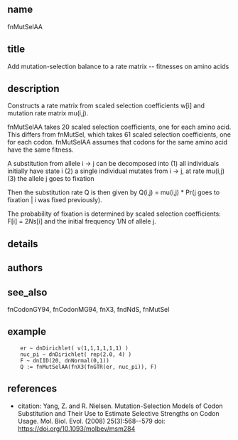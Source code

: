 ## name
fnMutSelAA

## title
Add mutation-selection balance to a rate matrix -- fitnesses on amino acids

## description
Constructs a rate matrix from scaled selection coefficients w[i] and
mutation rate matrix mu(i,j).

fnMutSelAA takes 20 scaled selection coefficients, one for each amino acid.
This differs from fnMutSel, which takes 61 scaled selection coefficients,
one for each codon.  fnMutSelAA assumes that codons for the same amino acid
have the same fitness.

A substitution from allele i -> j can be decomposed into
 (1) all individuals initially have state i
 (2) a single individual mutates from i -> j, at rate mu(i,j)
 (3) the allele j goes to fixation

Then the substitution rate Q is then given by
  Q(i,j) = mu(i,j) * Pr(j goes to fixation | i was fixed previously).

The probability of fixation is determined by scaled selection coefficients:
  F[i] = 2*N*s[i]
and the initial frequency 1/N of allele j.

## details
## authors
## see_also
fnCodonGY94, fnCodonMG94, fnX3, fndNdS, fnMutSel

## example
        er ~ dnDirichlet( v(1,1,1,1,1,1) )
        nuc_pi ~ dnDirichlet( rep(2.0, 4) )
        F ~ dnIID(20, dnNormal(0,1))
        Q := fnMutSelAA(fnX3(fnGTR(er, nuc_pi)), F)

## references
- citation: Yang, Z. and R. Nielsen. Mutation-Selection Models of Codon
      Substitution and Their Use to Estimate Selective Strengths on Codon
      Usage.  Mol. Biol. Evol. (2008) 25(3):568--579
  doi: https://doi.org/10.1093/molbev/msm284
